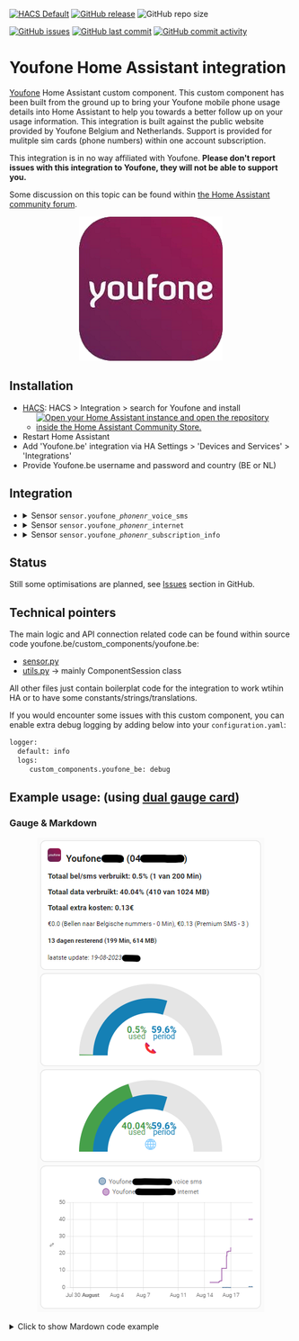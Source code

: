 [![HACS Default](https://img.shields.io/badge/HACS-Default-blue.svg)](https://github.com/hacs/default)
[![GitHub release](https://img.shields.io/github/release/myTselection/youfone_be.svg)](https://github.com/myTselection/youfone_be/releases)
![GitHub repo size](https://img.shields.io/github/repo-size/myTselection/youfone_be.svg)

[![GitHub issues](https://img.shields.io/github/issues/myTselection/youfone_be.svg)](https://github.com/myTselection/youfone_be/issues)
[![GitHub last commit](https://img.shields.io/github/last-commit/myTselection/youfone_be.svg)](https://github.com/myTselection/youfone_be/commits/master)
[![GitHub commit activity](https://img.shields.io/github/commit-activity/m/myTselection/youfone_be.svg)](https://github.com/myTselection/youfone_be/graphs/commit-activity)

# Youfone Home Assistant integration
[Youfone](https://www.youfone.be/) Home Assistant custom component. This custom component has been built from the ground up to bring your Youfone mobile phone usage details into Home Assistant to help you towards a better follow up on your usage information. This integration is built against the public website provided by Youfone Belgium and Netherlands. Support is provided for mulitple sim cards (phone numbers) within one account subscription.

This integration is in no way affiliated with Youfone. **Please don't report issues with this integration to Youfone, they will not be able to support you.**

Some discussion on this topic can be found within [the Home Assistant community forum](https://community.home-assistant.io/t/youfone-be-custom-integration/520952).

<p align="center"><img src="https://raw.githubusercontent.com/myTselection/youfone_be/master/icon.png"/></p>


## Installation
- [HACS](https://hacs.xyz/): HACS > Integration > search for Youfone and install
    - [![Open your Home Assistant instance and open the repository inside the Home Assistant Community Store.](https://my.home-assistant.io/badges/hacs_repository.svg?style=flat-square)](https://my.home-assistant.io/redirect/hacs_repository/?owner=myTselection&repository=youfone_be&category=integration)
- Restart Home Assistant
- Add 'Youfone.be' integration via HA Settings > 'Devices and Services' > 'Integrations'
- Provide Youfone.be username and password and country (BE or NL)

## Integration
- <details><summary>Sensor <code>sensor.youfone_<i>phonenr</i>_voice_sms</code></summary>

    | Attribute | Description |
    | --------- | ----------- |
    | State     | Percentage of used call and sms based on total volume and used amount |
    | `last update `   | Timestamp info last retrieved from the youfone website. (There is a throttling of 1h active to limit requests. Restart HA to force update) |
    | `phone_number`   | Phone number of the sim card |
    | `used_percentage` | Percentage of used call and sms based on total volume and used amount |
    | `period_used_percentage`  | Percentage of period that has passed. Usage will be reset once period has fully passed. |
    | `total_volume`  | Total volume of available call & sms within subscription |
    | `includedvolume_usage`  | Used amout of call & sms |
    | `unlimited`  | Indication if it's an unlimited subscription (not tested) |
    | `period_start`  | Start date of the next period |
    | `period_days_left`  | Number of days left in current period |
    | `extra_costs`  | Amount of extra costs (eg when usage above volume within subscription) |
    | `extra_costs_details`  | String with detailed info on the extra cost if available |
    | `usage_details_json`  | Json with full details of usage as received from youfone website |
    | `country`  | Country (BE or NL) |
    </details>
  
- <details><summary>Sensor <code>sensor.youfone_<i>phonenr</i>_internet</code></summary>

    | Attribute | Description |
    | --------- | ----------- |
    | State     | Percentage of used data based on total volume and used amount |
    | `last update `   | Timestamp info last retrieved from the youfone website. (There is a throttling of 1h active to limit requests. Restart HA to force update) |
    | `phone_number`   | Phone number of the sim card |
    | `used_percentage` | Percentage of used data based on total volume and used amount |
    | `period_used_percentage`  | Percentage of period that has passed. Usage will be reset once period has fully passed. |
    | `total_volume`  | Total volume of available data within subscription |
    | `includedvolume_usage`  | Used amout of data |
    | `unlimited`  | Indication if it's an unlimited subscription (not tested) |
    | `period_start`  | Start date of the next period |
    | `period_days_left`  | Number of days left in current period |
    | `extra_costs`  | Amount of extra costs (eg when usage above volume within subscription) |
    | `extra_costs_details`  | String with detailed info on the extra cost if available |
    | `usage_details_json`  | Json with full details of usage as received from youfone website | 
    | `country`  | Country (BE or NL) |
    </details>
    
- <details><summary>Sensor <code>sensor.youfone_<i>phonenr</i>_subscription_info</code></summary>

    | Attribute | Description |
    | --------- | ----------- |
    | State     | Info related to the Youfone subscription |
    | `last update `   | Timestamp info last retrieved from the youfone website. (There is a throttling of 1h active to limit requests. Restart HA to force update) |
    | `SubscriptionType`   | Info related to the Youfone subscription |
    | `Price` | Subscription monthly rate |
    | `ContractStartDate`  | Contract Start Date. |
    | `ContractDuration`  | Contract duration |
    | `Msisdn`  | SIM unique phone number |
    | `PUK`  | PUK code of the sim card |
    | `ICCShort`  | SIM card unique id |
    | `MsisdnStatus`  | Status of the SIM card |
    | `DataSubscription`  | Details (volume indication) of the data subscription |
    | `VoiceSmsSubscription`  | Details (volume indication) of the call & sms subscription |
    | `country`  | Country (BE or NL) |
    </details>

## Status
Still some optimisations are planned, see [Issues](https://github.com/myTselection/youfone_be/issues) section in GitHub.

## Technical pointers
The main logic and API connection related code can be found within source code youfone.be/custom_components/youfone.be:
- [sensor.py](https://github.com/myTselection/youfone_be/blob/master/custom_components/youfone_be/sensor.py)
- [utils.py](https://github.com/myTselection/youfone_be/blob/master/custom_components/youfone_be/utils.py) -> mainly ComponentSession class

All other files just contain boilerplat code for the integration to work wtihin HA or to have some constants/strings/translations.
    

If you would encounter some issues with this custom component, you can enable extra debug logging by adding below into your `configuration.yaml`:
```
logger:
  default: info
  logs:
     custom_components.youfone_be: debug
```

## Example usage: (using [dual gauge card](https://github.com/custom-cards/dual-gauge-card))
### Gauge & Markdown
<p align="center"><img src="https://raw.githubusercontent.com/myTselection/youfone_be/master/Markdown%20Gauge%20Card%20example.png"/></p>
<details><summary>Click to show Mardown code example</summary>

```
type: conditional
conditions:
  - entity: input_boolean.lana_details
    state: 'on'
card:
  type: vertical-stack
  cards:
    - type: markdown
      content: >-
        ## <img
        src="https://raw.githubusercontent.com/myTselection/youfone_be/master/icon.png"
        width="30"/>&nbsp;&nbsp;Youfone <Name>
        ({{state_attr('sensor.youfone_<phonenr>_voice_sms','phone_number') |
        replace('32','0')}})


        ### Totaal bel/sms verbruikt:
        {{states('sensor.youfone_<phonenr>_voice_sms')}}%
        ({{state_attr('sensor.youfone_<phonenr>_voice_sms','includedvolume_usage')}}
        van
        {{state_attr('sensor.youfone_<phonenr>_voice_sms','total_volume')}})

        ### Totaal data verbruikt:
        {{states('sensor.youfone_<phonenr>_internet')}}%
        ({{state_attr('sensor.youfone_<phonenr>_internet','includedvolume_usage')}}
        van
        {{state_attr('sensor.youfone_<phonenr>_internet','total_volume')}})

        ### Totaal extra kosten:
        {{state_attr('sensor.youfone_<phonenr>_voice_sms','extra_costs')}}€

        {{state_attr('sensor.youfone_<phonenr>_voice_sms','extra_costs_details')}}

        ####
        {{state_attr('sensor.youfone_<phonenr>_voice_sms','period_days_left')|int}}
        dagen resterend
        ({{((state_attr('sensor.youfone_<phonenr>_voice_sms','total_volume')|replace('
        Min','')) or 0)|int -
        (state_attr('sensor.youfone_<phonenr>_voice_sms','includedvolume_usage')
        or 0)|int}} Min,
        {{((state_attr('sensor.youfone_<phonenr>_internet','total_volume')|replace('
        MB','')) or 0)|int -
        (state_attr('sensor.youfone_<phonenr>_internet','includedvolume_usage')
        or 0)|int}} MB)



        laatste update:
        *{{state_attr('sensor.youfone_<phonenr>_voice_sms','last update') |
        as_timestamp | timestamp_custom("%d-%m-%Y %H:%M")}}*
         
    - type: custom:dual-gauge-card
      title: 📞
      min: 0
      max: 100
      shadeInner: true
      cardwidth: 350
      outer:
        entity: sensor.youfone_<phonenr>_voice_sms
        attribute: used_percentage
        label: used
        min: 0
        max: 100
        unit: '%'
        colors:
          - color: var(--label-badge-green)
            value: 0
          - color: var(--label-badge-yellow)
            value: 60
          - color: var(--label-badge-red)
            value: 80
      inner:
        entity: sensor.youfone_<phonenr>_voice_sms
        label: period
        attribute: period_used_percentage
        min: 0
        max: 100
        unit: '%'
    - type: custom:dual-gauge-card
      title: 🌐
      min: 0
      max: 100
      shadeInner: true
      cardwidth: 350
      outer:
        entity: sensor.youfone_<phonenr>_internet
        attribute: used_percentage
        label: used
        min: 0
        max: 100
        unit: '%'
        colors:
          - color: var(--label-badge-green)
            value: 0
          - color: var(--label-badge-yellow)
            value: 60
          - color: var(--label-badge-red)
            value: 80
      inner:
        entity: sensor.youfone_<phonenr>_internet
        label: period
        attribute: period_used_percentage
        min: 0
        max: 100
        unit: '%'
    - type: history-graph
      entities:
        - entity: sensor.youfone_<phonenr>_voice_sms
        - entity: sensor.youfone_<phonenr>_internet
      hours_to_show: 500
      refresh_interval: 60
```
</details>
